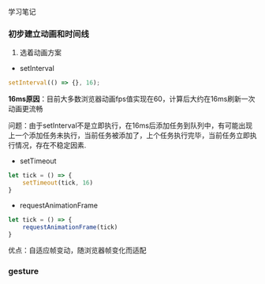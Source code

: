 学习笔记

### 初步建立动画和时间线

1. 选着动画方案

- setInterval

```javascript
setInterval(() => {}, 16);

```
**16ms原因**：目前大多数浏览器动画fps值实现在60，计算后大约在16ms刷新一次动画更流畅

问题：由于setInterval不是立即执行，在16ms后添加任务到队列中，有可能出现上一个添加任务未执行，当前任务被添加了，上个任务执行完毕，当前任务立即执行情况，存在不稳定因素.

- setTimeout

```javascript
let tick = () => {
    setTimeout(tick, 16)
}

```

- requestAnimationFrame

```javascript
let tick = () => {
    requestAnimationFrame(tick)
}

```

优点：自适应帧变动，随浏览器帧变化而适配

### gesture


